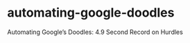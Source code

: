 automating-google-doodles
=========================

Automating Google’s Doodles: 4.9 Second Record on Hurdles